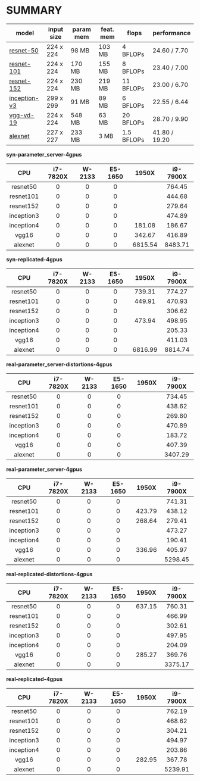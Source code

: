 SUMMARY
===
| model | input size | param mem | feat. mem | flops | performance |
|-------|------------|--------------|----------------|-------|-------------|
| [resnet-50](reports/resnet-50.md) | 224 x 224 | 98 MB | 103 MB | 4 BFLOPs | 24.60 / 7.70 |
| [resnet-101](reports/resnet-101.md) | 224 x 224 | 170 MB | 155 MB | 8 BFLOPs | 23.40 / 7.00 |
| [resnet-152](reports/resnet-152.md) | 224 x 224 | 230 MB | 219 MB | 11 BFLOPs | 23.00 / 6.70 |
| [inception-v3](reports/inception-v3.md) | 299 x 299 | 91 MB | 89 MB | 6 BFLOPs | 22.55 / 6.44 |
| [vgg-vd-19](reports/vgg-vd-19.md) | 224 x 224 | 548 MB | 63 MB | 20 BFLOPs | 28.70 / 9.90 |
| [alexnet](reports/alexnet.md) | 227 x 227 | 233 MB | 3 MB | 1.5 BFLOPs | 41.80 / 19.20 |


**syn-parameter_server-4gpus**

CPU | i7-7820X | W-2133 | E5-1650 | 1950X | i9-7900X |
:------:|:------:|:------:|:------:|:------:|:------:|
resnet50 |0 |0 |0 | |764.45 |
resnet101 |0 |0 |0 | |444.68 |
resnet152 |0 |0 |0 | |279.64 |
inception3 |0 |0 |0 | |474.89 |
inception4 |0 |0 |0 |181.08 |186.67 |
vgg16 |0 |0 |0 |342.67 |416.89 |
alexnet |0 |0 |0 |6815.54 |8483.71 |


**syn-replicated-4gpus**

CPU | i7-7820X | W-2133 | E5-1650 | 1950X | i9-7900X |
:------:|:------:|:------:|:------:|:------:|:------:|
resnet50 |0 |0 |0 |739.31 |774.27 |
resnet101 |0 |0 |0 |449.91 |470.93 |
resnet152 |0 |0 |0 | |306.62 |
inception3 |0 |0 |0 |473.94 |498.95 |
inception4 |0 |0 |0 | |205.33 |
vgg16 |0 |0 |0 | |411.03 |
alexnet |0 |0 |0 |6816.99 |8814.74 |


**real-parameter_server-distortions-4gpus**

CPU | i7-7820X | W-2133 | E5-1650 | 1950X | i9-7900X |
:------:|:------:|:------:|:------:|:------:|:------:|
resnet50 |0 |0 |0 | |734.45 |
resnet101 |0 |0 |0 | |438.62 |
resnet152 |0 |0 |0 | |269.80 |
inception3 |0 |0 |0 | |470.89 |
inception4 |0 |0 |0 | |183.72 |
vgg16 |0 |0 |0 | |407.39 |
alexnet |0 |0 |0 | |3407.29 |


**real-parameter_server-4gpus**

CPU | i7-7820X | W-2133 | E5-1650 | 1950X | i9-7900X |
:------:|:------:|:------:|:------:|:------:|:------:|
resnet50 |0 |0 |0 | |741.31 |
resnet101 |0 |0 |0 |423.79 |438.12 |
resnet152 |0 |0 |0 |268.64 |279.41 |
inception3 |0 |0 |0 | |473.27 |
inception4 |0 |0 |0 | |190.41 |
vgg16 |0 |0 |0 |336.96 |405.97 |
alexnet |0 |0 |0 | |5298.45 |


**real-replicated-distortions-4gpus**

CPU | i7-7820X | W-2133 | E5-1650 | 1950X | i9-7900X |
:------:|:------:|:------:|:------:|:------:|:------:|
resnet50 |0 |0 |0 |637.15 |760.31 |
resnet101 |0 |0 |0 | |466.99 |
resnet152 |0 |0 |0 | |302.61 |
inception3 |0 |0 |0 | |497.95 |
inception4 |0 |0 |0 | |204.09 |
vgg16 |0 |0 |0 |285.27 |369.76 |
alexnet |0 |0 |0 | |3375.17 |


**real-replicated-4gpus**

CPU | i7-7820X | W-2133 | E5-1650 | 1950X | i9-7900X |
:------:|:------:|:------:|:------:|:------:|:------:|
resnet50 |0 |0 |0 | |762.19 |
resnet101 |0 |0 |0 | |468.62 |
resnet152 |0 |0 |0 | |304.21 |
inception3 |0 |0 |0 | |494.97 |
inception4 |0 |0 |0 | |203.86 |
vgg16 |0 |0 |0 |282.95 |367.78 |
alexnet |0 |0 |0 | |5239.91 |
